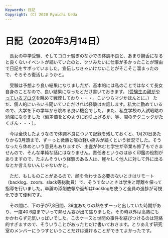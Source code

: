 ```yaml
---
Keywords: 日記
Copyright: (C) 2020 Ryuichi Ueda
---
```


# 日記（2020年3月14日） 

　長女の中学受験、そしてコロナ騒ぎのなかでの体調不良と、あまり饒舌になると良くないイベントが続いていたのと、クソみたいに仕事が多かったことが理由で日記をサボっていました。宣伝しなきゃいけないことがそこそこ溜まったので、そろそろ復活しようかと。


　受験は予想より良い結果になりましたが、基本的には私のことではなくて長女自身のことなので、良い結果になったとだけ書いておきます。（[受験生の親がやっているブログ](https://juken.blogmura.com/juken_juniorschool/)を眺めて戦慄しており・・・。こいつらマジかほんとに。） ただ、個人的にいろいろ聞いていただければ経験はお話します。私大に勤めているので、大学を下の学年から眺める良い機会でした。また、私立学校の入試戦略の勉強になりました（偏差値をどのように釣り上げるか、等、闇のテクニックがたくさん・・・）。


　今は全快したようなので体調不良について記録を残しておくと、1月20日あたりから3月頭まで、ずーっと微熱と喉の軽い痛みが続くという状況でした。そうなったら休めという意見もありますが、主査が休むと学生が卒業も修了もできませんので、そんな単純な話にはなりません。責任者というのは歩く印鑑の役割がありますので、たぶんそういう経験のある人は、軽々しく他人に対して外に出るなとか言えないんじゃないかと。

　ただ、もしものことがあるので、顔を合わせる必要のないときはリモート（backlog、zoom、slack等総動員）で、そうでないときは学生と距離を保って指導を行いました。卒論の添削依頼や返却はbacklogを使うと全員の進捗が可視化できて便利です。


　その間に、下の子が7,8日間、39度あたりの熱をずーっと出していた時期があり、一度40.6度までいって熱せん妄が出て焦りました。その時以外は高熱にもかかわらず元気いっぱいでした。このケースと世間の事件を結びつけるのは短絡的すぎますので、そういうことがあったとだけ書いておきます。とりあえず研究室のメンバーにうつすということだけは避けることができてよかったです。

